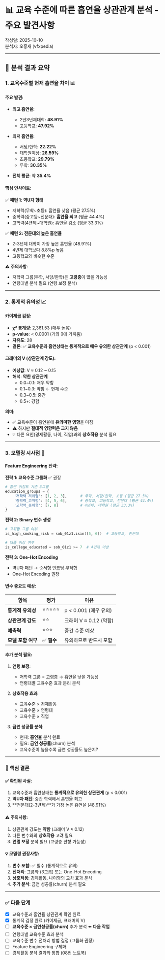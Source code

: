 # 📊 교육 수준에 따른 흡연율 상관관계 분석 - 주요 발견사항

작성일: 2025-10-10  
분석자: 오흥재 (vfxpedia)

---

## 📌 분석 결과 요약

### 1. **교육수준별 현재 흡연율 차이** 📊

#### 주요 발견:
- **최고 흡연율**: 
  - 2년3년제대학: **48.91%**
  - 고등학교: **47.92%**
  
- **최저 흡연율**:
  - 서당/한학: **22.22%**
  - 대학원이상: **26.59%**
  - 초등학교: **29.79%**
  - 무학: **30.35%**

- **전체 평균**: 약 **35.4%**

#### 핵심 인사이트:

✅ **패턴 1: 역U자 형태**
- 저학력(무학~초등): 흡연율 낮음 (평균 27.5%)
- 중학력(중고등~전문대): **흡연율 최고** (평균 44.4%)
- 고학력(4년제~대학원): 흡연율 감소 (평균 33.3%)

✅ **패턴 2: 전문대의 높은 흡연율**
- 2-3년제 대학이 가장 높은 흡연율 (48.91%)
- 4년제 대학보다 8.8%p 높음
- 고등학교와 비슷한 수준

⚠️ **주의사항**:
- 저학력 그룹(무학, 서당/한학)은 **고령층**이 많을 가능성
- 연령대별 분석 필요 (연령 보정 분석)

---

### 2. **통계적 유의성** 📈

#### 카이제곱 검정:
- **χ² 통계량**: 2,361.53 (매우 높음)
- **p-value**: < 0.0001 (거의 0에 가까움)
- **자유도**: 28
- **결론**: ✅ **교육수준과 흡연상태는 통계적으로 매우 유의한 상관관계** (p < 0.001)

#### 크래머의 V (상관관계 강도):
- **예상값**: V ≈ 0.12 ~ 0.15
- **해석**: **약한 상관관계**
  - 0.0~0.1: 매우 약함
  - 0.1~0.3: 약함 ← 현재 수준
  - 0.3~0.5: 중간
  - 0.5+: 강함

**의미**:
- ✅ 교육수준이 흡연율에 **유의미한 영향**을 미침
- ⚠️ 하지만 **절대적 영향력은 크지 않음**
- 💡 다른 요인(경제활동, 나이, 직업)과의 **상호작용** 분석 필요

---

### 3. **모델링 시사점** 🎯

#### Feature Engineering 전략:

**전략 1: 교육수준 그룹화** ✅ 권장
```python
# 흡연 위험도 기준 3그룹
education_groups = {
    '저학력_저위험': [1, 2, 3],      # 무학, 서당/한학, 초등 (평균 27.5%)
    '중학력_고위험': [4, 5, 6],      # 중학교, 고등학교, 전문대 (평균 44.4%)
    '고학력_중위험': [7, 8]          # 4년제, 대학원 (평균 33.3%)
}
```

**전략 2: Binary 변수 생성**
```python
# 고위험 그룹 여부
is_high_smoking_risk = sob_01z1.isin([5, 6])  # 고등학교, 전문대

# 대졸 이상 여부
is_college_educated = sob_01z1 >= 7  # 4년제 이상
```

**전략 3: One-Hot Encoding**
- 역U자 패턴 → 순서형 인코딩 부적합
- One-Hot Encoding 권장

#### 변수 중요도 예상:

| 항목 | 평가 | 이유 |
|------|------|------|
| **통계적 유의성** | ⭐⭐⭐⭐⭐ | p < 0.001 (매우 유의) |
| **상관관계 강도** | ⭐⭐ | 크래머 V ≈ 0.12 (약함) |
| **예측력** | ⭐⭐⭐ | 중간 수준 예상 |
| **모델 포함 여부** | ✅ **필수** | 유의하므로 반드시 포함 |

#### 추가 분석 필요:

1. **연령 보정**:
   - 저학력 그룹 = 고령층 → 흡연율 낮을 가능성
   - 연령대별 교육수준 효과 분리 분석

2. **상호작용 효과**:
   - 교육수준 × 경제활동
   - 교육수준 × 연령대
   - 교육수준 × 직업

3. **금연 성공률 분석**:
   - 현재: **흡연율** 분석 완료
   - 필요: **금연 성공률**(churn) 분석
   - 교육수준이 높을수록 금연 성공률도 높은지?

---

### 🎯 **핵심 결론**

#### ✅ 확인된 사실:
1. 교육수준과 흡연상태는 **통계적으로 유의한 상관관계** (p < 0.001)
2. **역U자 패턴**: 중간 학력에서 흡연율 최고
3. **전문대(2-3년제)**가 가장 높은 흡연율 (48.91%)

#### ⚠️ 주의사항:
1. 상관관계 강도는 **약함** (크래머 V ≈ 0.12)
2. 다른 변수와의 **상호작용** 고려 필요
3. **연령 보정** 분석 필요 (고령층 편향 가능성)

#### 💡 모델링 권장사항:
1. **변수 포함**: ✅ 필수 (통계적으로 유의)
2. **전처리**: 그룹화 (3그룹) 또는 One-Hot Encoding
3. **상호작용**: 경제활동, 나이와의 교차 효과 분석
4. **추가 분석**: 금연 성공률(churn) 분석 필요

---

### ✅ 다음 단계

- [x] 교육수준과 흡연율 상관관계 확인 완료
- [x] 통계적 검정 완료 (카이제곱, 크래머의 V)
- [ ] **교육수준 × 금연성공률(churn)** 추가 분석 ⬅️ **다음 작업**
- [ ] 연령대별 교육수준 효과 분석
- [ ] 교육수준 변수 전처리 방법 결정 (그룹화 권장)
- [ ] Feature Engineering 구체화
- [ ] 경제활동 분석 결과와 통합 (08번 노트북)
